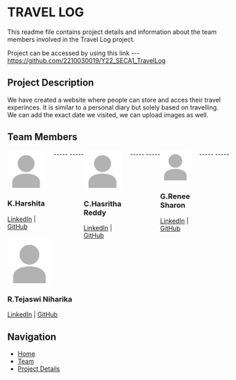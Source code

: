# TRAVEL LOG

This readme file contains project details and information about the team members involved in the Travel Log project.

Project can be accessed by using this link --- https://github.com/2210030019/Y22_SECA1_TravelLog 

## Project Description

We have created a website where people can store and acces their travel experinces. It is similar to a personal diary but solely based on travelling. We can add the exact date we visited, we can upload images as well.

## Team Members

<div style="display: flex; flex-wrap: wrap;">
    <div style="flex: 1; margin-right: 20px;">
        <img src="images/image.jpg" alt="K.Harshita" width="100">
        <h3>K.Harshita</h3>
        <div>
            <a href="https://www.linkedin.com/in/harshita-kode-65a438289/" target="_blank">LinkedIn</a> | <a href="https://github.com/2210030019" target="_blank">GitHub</a>
        </div>
    </div>
  -----
  -----
    <div style="flex: 1; margin-right: 20px;">
        <img src="images/image.jpg" alt="C.Hasritha Reddy" width="100">
        <h3>C.Hasritha Reddy</h3>
        <div>
            <a href="LINKEDIN_URL" target="_blank">LinkedIn</a> | <a href="GITHUB_URL" target="_blank">GitHub</a>
        </div>
    </div>
    -----
    -----
    <div style="flex: 1; margin-right: 20px;">
        <img src="images/image.jpg" alt="G.Renee Sharon" width="100">
        <h3>G.Renee Sharon</h3>
        <div>
            <a href="LINKEDIN_URL" target="_blank">LinkedIn</a> | <a href="GITHUB_URL" target="_blank">GitHub</a>
        </div>
    </div>
    -----
    -----
    <div style="flex: 1; margin-right: 20px;">
        <img src="images/image.jpg" alt="R.Tejaswi Niharika" width="100">
        <h3>R.Tejaswi Niharika</h3>
        <div>
            <a href="LINKEDIN_URL" target="_blank">LinkedIn</a> | <a href="GITHUB_URL" target="_blank">GitHub</a>
        </div>
    </div>
</div>

## Navigation

- [Home](travel_log-main/client/public/index.html)
- [Team](README.md)
- [Project Details](ProjectDetails.pdf)
